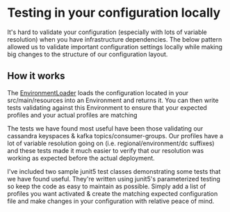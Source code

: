 # Testing in your configuration locally

It's hard to validate your configuration (especially with lots of variable resolution) when you have infrastructure
dependencies. The below pattern allowed us to validate important configuration settings locally while making big changes
to the structure of our configuration layout.

## How it works

The [EnvironmentLoader](src/test/java/com/hpistor/configtestingdemo/helpers/EnvironmentLoader.java) loads the
configuration located in your src/main/resources into an Environment and returns it. You can then write tests validating
against this Environment to ensure that your expected profiles and your actual profiles are matching

The tests we have found most useful have been those validating our cassandra keyspaces & kafka topics/consumer-groups.
Our profiles have a lot of variable resolution going on (i.e. regional/environment/dc suffixes) and these tests made it
much easier to verify that our resolution was working as expected before the actual deployment.

I've included two sample junit5 test classes demonstrating some tests that we have found useful. They're written using
junit5's parameterized testing so keep the code as easy to maintain as possible. Simply add a list of profiles you want
activated & create the matching expected configuration file and make changes in your configuration with relative peace
of mind.

